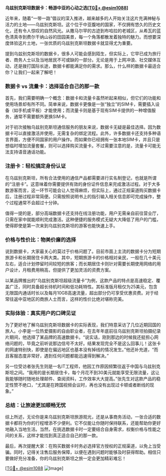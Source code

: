 **乌兹别克斯坦数据卡：畅游中亚的心动之选[[TG💪+ @esim1088](https://t.me/s/esim1088)]**

近年来，随着“一带一路”倡议的深入推进，越来越多的人开始关注这片充满神秘与活力的土地——乌兹别克斯坦。这个位于中亚腹地的国家，不仅拥有悠久的历史文化，还有令人惊叹的自然风光。从撒马尔罕的古迹到布哈拉的老城区，从希瓦的蓝色清真寺到费尔干纳山谷的田园美景，每一个角落都散发着独特的魅力。而想要深度体验这片土地，一张优质的乌兹别克斯坦数据卡就显得尤为重要。

提到乌兹别克斯坦的数据卡，很多人可能会感到陌生，但实际上，它早已成为旅行者、商务人士以及当地居民不可或缺的一部分。无论是用于上网冲浪、社交媒体互动，还是拨打国际长途，数据卡都能满足你的需求。那么，什么样的数据卡最适合你？让我们一起来了解吧！

### 数据卡 vs 流量卡：选择适合自己的那一款

首先，我们需要明确一个概念：数据卡和流量卡虽然听起来相似，但它们的功能和使用场景却有所不同。简单来说，数据卡更像是一张“独立”的SIM卡，需要插入设备（如手机或平板）才能使用；而流量卡则是基于现有SIM卡提供的一种增值服务，通常不需要额外更换SIM卡。

对于初次接触乌兹别克斯坦通信服务的朋友来说，数据卡无疑是最佳选择。因为数据卡可以直接激活并使用，无需复杂的绑定流程。此外，许多数据卡还支持多种语言界面，方便不同国家的用户操作。而如果你已经拥有一张本地SIM卡，并且只是想临时增加流量套餐，则可以选择购买流量卡。不过需要注意的是，流量卡可能无法支持语音通话功能。

### 注册卡：轻松搞定身份认证

在乌兹别克斯坦，所有合法使用的通信产品都需要进行实名制登记，也就是所谓的“注册卡”。这意味着你需要提供有效的身份证件信息来完成激活过程。对于大多数游客而言，这一环节可能会让人觉得麻烦，但实际上，通过正规渠道购买数据卡后，注册过程非常简便。只需按照说明书上的指引输入相关信息即可完成操作，整个过程通常不会超过十分钟。

值得一提的是，部分高端数据卡还支持在线注册功能，用户无需亲自前往营业厅，只需在家中就能顺利完成激活。这种便捷的服务模式无疑大大降低了用户的门槛，使得即使是第一次来到乌兹别克斯坦的游客也能快速上手。

### 价格与性价比：物美价廉的选择

说到数据卡，大家最关心的莫过于价格问题了。目前市面上主流的数据卡分为短期旅游卡和长期居住卡两大类。其中，短期旅游卡的价格相对亲民，一般在几十美元左右，适合计划停留时间较短的旅客；而长期居住卡则针对需要长期使用网络的用户设计，月租费用稍高，但提供了更加灵活的资费方案。

以某品牌推出的“乌兹别克斯坦超级流量卡”为例，这款产品的特点是高速稳定、覆盖广泛，同时具备超长待机时间和低功耗特性。其标准版月租仅为25美元，包含无限国内通话时长以及每月10GB高速流量，超出部分仍可享受优惠资费。对于经常往返中亚地区的商旅人士而言，这样的性价比绝对堪称完美。

### 实际体验：真实用户的口碑见证

为了更好地了解乌兹别克斯坦数据卡的实际表现，我们特意采访了几位近期回国的旅人。小李是一位热爱摄影的自由职业者，在去年年底前往乌兹别克斯坦拍摄纪录片期间，他选择了某品牌的高速数据卡。“说实话，刚到那边的时候我还挺担心网络问题的，毕竟之前听说那边信号不太好。结果发现完全不是这么回事儿！这张卡的网速特别快，即使是在偏远地区也基本没有掉线的情况发生。”他还补充道，“而且客服态度非常好，遇到任何问题都能迅速得到解决。”

另一位受访者张先生则是一名IT工程师，他因工作原因频繁往返于中国与乌兹别克斯坦之间。“我用的是长期居住卡，每个月花不到30美元就能享受无限流量，这让我能够随时随地处理邮件、查阅资料，工作效率大大提高。”张先生对这款产品的稳定性赞不绝口，“尤其是在跨国视频会议时，再也没有出现过卡顿或者断线的现象。”

### 总结：让旅途更加顺畅无忧

综上所述，无论你是来乌兹别克斯坦旅游观光，还是从事商务活动，一张合适的数据卡都将为你的行程增添不少便利。它不仅能让你随时保持联系，还能帮助你更好地融入当地生活。当然，在挑选数据卡时一定要结合自身需求，权衡价格与性能之间的关系，这样才能找到真正适合自己的那一款。

最后，再次提醒大家：在购买数据卡时务必选择官方授权的正规渠道，以免上当受骗。同时，记得关注售后服务保障，以便在遇到问题时能够及时获得帮助。相信只要做好充分准备，你的乌兹别克斯坦之旅一定会更加精彩难忘！

[[TG💪+ @esim1088](https://t.me/s/esim1088) ![Image](https://i.postimg.cc/4NQfJmqS/Snipaste-2025-05-13-00-14-12.png)]